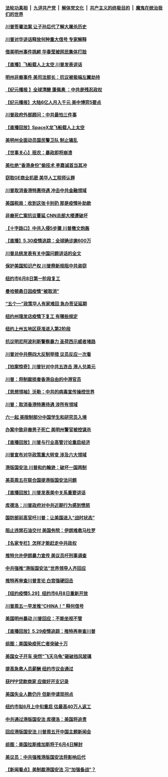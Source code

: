 

####  [法轮功真相](../../../../basic/blob/master/README.md?t=05310931) &nbsp;|&nbsp; [九评共产党](../../../../9ping.md/blob/master/README.md?t=05310931) &nbsp;|&nbsp; [解体党文化](../../../../jtdwh.md/blob/master/README.md?t=05310931)  &nbsp;|&nbsp; [共产主义的终极目的](../../../../gczydzjmd.md/blob/master/README.md?t=05310931) &nbsp;|&nbsp; [魔鬼在统治我们的世界](../../../../mgztzwmdsj.md/blob/master/README.md?t=05310931) 

#### [川普签署法案 让子孙后代了解大屠杀历史](../pages/nsc412/n12149293.md?t=05310931) 

#### [川普对华讲话释放何种重大信号 专家解释](../pages/nsc412/n12148937.md?t=05310931) 

#### [借美明州事件挑衅 华春莹被网民集体打脸](../pages/nsc412/n12149034.md?t=05310931) 

#### [【直播】飞船载人上太空 川普发表讲话](../pages/nsc412/n12148887.md?t=05310931) 

#### [明州非裔事件 美司法部长：抗议被极端左翼劫持](../pages/nsc412/n12148963.md?t=05310931) 

#### [【纪元播报 】全球清醒 蓬佩奥 ：中共是残忍政权](../pages/nsc412/n12148286.md?t=05310931) 

#### [【纪元播报】大陆6亿人月入千元 美中博弈5要点](../pages/nsc412/n12148528.md?t=05310931) 

#### [川普政府外部顾问：中共最怕三件事](../pages/nsc412/n12146836.md?t=05310931) 

#### [【直播回放】SpaceX龙飞船载人上太空](../pages/nsc412/n12148637.md?t=05310931) 

#### [美明州全面动员国民警卫队 制止骚乱](../pages/nsc412/n12148939.md?t=05310931) 

#### [【世事关心】班农：暴政即将崩溃](../pages/nsc412/n12147612.md?t=05310931) 

#### [美杜绝“香港身份”偷技术 李嘉诚首当其冲](../pages/nsc412/n12148885.md?t=05310931) 

#### [窃取GE商业机密 美华人工程师认罪](../pages/nsc412/n12147874.md?t=05310931) 

#### [川普取消香港特惠待遇 冲击中共金融领域](../pages/nsc412/n12148652.md?t=05310931) 

#### [美国税局：收到这张卡别扔 那是疫情补助款](../pages/nsc412/n12148766.md?t=05310931) 

#### [非裔死亡案抗议蔓延 CNN总部大楼遭破坏](../pages/nsc412/n12148583.md?t=05310931) 

#### [【十字路口】中共入侵5步骤 川普檄文炮轰](../pages/nsc412/n12147562.md?t=05310931) 

#### [【直播】5.30疫情追踪：全球确诊逾600万](../pages/nsc412/n12148466.md?t=05310931) 

#### [川普总统发表有关中国问题讲话的全文](../pages/nsc412/n12148103.md?t=05310931) 

#### [保护美国知识产权 川普祭新规阻中共盗窃](../pages/nsc412/n12147992.md?t=05310931) 

#### [纽约市6月8日第一阶段复工](../pages/nsc412/n12147947.md?t=05310931) 

#### [曼哈顿悬日因疫情“被取消”](../pages/nsc412/n12147871.md?t=05310931) 

#### [“五个一”政策华人有家难回  急办签证延期](../pages/nsc412/n12147932.md?t=05310931) 

#### [纽约州理发店疫情下复工   有哪些规定](../pages/nsc412/n12147936.md?t=05310931) 

#### [纽约上州五地区获准进入第2阶段](../pages/nsc412/n12147880.md?t=05310931) 

#### [抗议明尼阿波利斯警察暴力 圣荷西示威者堵路](../pages/nsc412/n12147910.md?t=05310931) 

#### [川普对中共祭四大反制举措 议员反应一次看](../pages/nsc412/n12147616.md?t=05310931) 

#### [【拍案惊奇】川普针对中共五连击 港人兑美元](../pages/nsc412/n12147569.md?t=05310931) 

#### [川普：将制裁损害香港自由的中港官员](../pages/nsc412/n12147255.md?t=05310931) 

#### [【思想领袖】沃勒：中共的病毒宣传操控世界](../pages/nsc412/n12070926.md?t=05310931) 

#### [川普：取消香港特惠待遇 涉所有领域](../pages/nsc412/n12147143.md?t=05310931) 

#### [六一起 美限制部分中国学生和研究员入境](../pages/nsc412/n12147285.md?t=05310931) 

#### [办案中致非裔男子死亡 美明州警官被控谋杀](../pages/nsc412/n12147207.md?t=05310931) 

#### [【直播回放】川普与行业高管讨论重启经济](../pages/nsc412/n12147068.md?t=05310931) 

#### [川普宣布对华政策重大转变 涉及六大领域](../pages/nsc412/n12147002.md?t=05310931) 

#### [港版国安法 川普和约翰逊：破坏一国两制](../pages/nsc412/n12147093.md?t=05310931) 

#### [美英周五在联合国提港版国安法问题](../pages/nsc412/n12146704.md?t=05310931) 

#### [【直播回放】川普发表美中关系重要讲话](../pages/nsc412/n12146579.md?t=05310931) 

#### [库德洛：川普政府对中共近期行为感到愤怒](../pages/nsc412/n12146911.md?t=05310931) 

#### [国防部前高官吁川普：让美国进入“战时状态”](../pages/nsc412/n12146703.md?t=05310931) 

#### [阻止违禁石油交付 美国务院：伊朗难救马杜罗](../pages/nsc412/n12146801.md?t=05310931) 

#### [【名家专栏】怎样才能赶走中共政权](../pages/nsc412/n12144998.md?t=05310931) 

#### [推特允许伊朗暴力宣传 美议员吁刑事调查](../pages/nsc412/n12146767.md?t=05310931) 

#### [中共强推“港版国安法”世界领导人齐回应](../pages/nsc412/n12146598.md?t=05310931) 

#### [推特再审查川普言论 白宫强硬回击](../pages/nsc412/n12146617.md?t=05310931) 

#### [【纽约疫情5.29】纽约市6月8日重新开放](../pages/nsc412/n12146090.md?t=05310931) 

#### [川普周五一早发推“CHINA！” 释何信号](../pages/nsc412/n12146612.md?t=05310931) 

#### [美国明州暴动 川普回应：不能坐视不管](../pages/nsc412/n12146337.md?t=05310931) 

#### [【直播回放】5.29疫情追踪：推特再审查川普](../pages/nsc412/n12146172.md?t=05310931) 

#### [组图：美国染疫死亡者突破十万](../pages/nsc412/n12145676.md?t=05310931) 

#### [美国女子开车 突然“飞天乌龟”砸破挡风玻璃](../pages/nsc412/n12145594.md?t=05310931) 

#### [提高急救人员薪酬  纽约市议会通过](../pages/nsc412/n12145481.md?t=05310931) 

#### [获PPP贷款商家  应做好开支记录](../pages/nsc412/n12145485.md?t=05310931) 

#### [美国失业人数仍升 但新申请现拐点](../pages/nsc412/n12145478.md?t=05310931) 

#### [纽约市拟6月上中旬重启  估最高40万人返工](../pages/nsc412/n12145427.md?t=05310931) 

#### [中共通过港版国安法 库德洛：美国将追责](../pages/nsc412/n12144631.md?t=05310931) 

#### [回应港版国安法 川普周五开中国主题新闻会](../pages/nsc412/n12144528.md?t=05310931) 

#### [组图：美国拉斯维加斯将于6月4日解封](../pages/nsc412/n12142966.md?t=05310931) 

#### [美议员：中共强推港版国安法将影响后代](../pages/nsc412/n12144481.md?t=05310931) 

#### [【新闻看点】美制裁港国安法 习“加强备战”？](../pages/nsc412/n12144168.md?t=05310931) 

